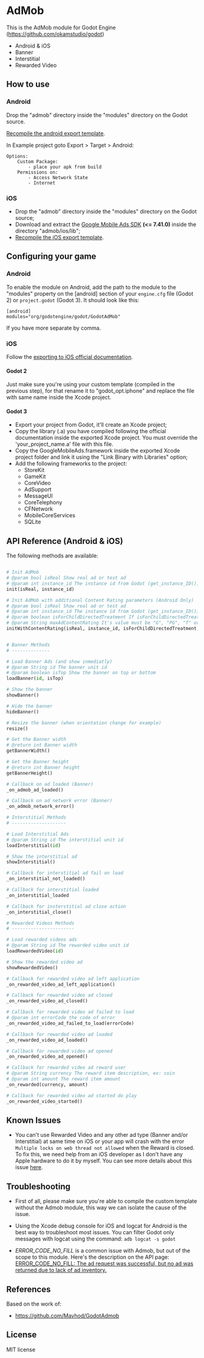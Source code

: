 AdMob
=====
This is the AdMob module for Godot Engine (https://github.com/okamstudio/godot)
- Android & iOS
- Banner
- Interstitial
- Rewarded Video

How to use
----------

### Android
Drop the "admob" directory inside the "modules" directory on the Godot source.

[Recompile the android export template](http://docs.godotengine.org/en/latest/reference/compiling_for_android.html#compiling-export-templates).


In Example project goto Export > Target > Android:

	Options:
		Custom Package:
			- place your apk from build
		Permissions on:
			- Access Network State
			- Internet
### iOS
- Drop the "admob" directory inside the "modules" directory on the Godot source;
- Download and extract the [Google Mobile Ads SDK](https://developers.google.com/admob/ios/download) **(<= 7.41.0)** inside the directory "admob/ios/lib";
- [Recompile the iOS export template](http://docs.godotengine.org/en/stable/development/compiling/compiling_for_ios.html).

Configuring your game
---------------------

### Android
To enable the module on Android, add the path to the module to the "modules" property on the [android] section of your  ```engine.cfg``` file (Godot 2) or ```project.godot``` (Godot 3). It should look like this:

	[android]
	modules="org/godotengine/godot/GodotAdMob"

If you have more separate by comma.

### iOS
Follow the [exporting to iOS official documentation](http://docs.godotengine.org/en/stable/learning/workflow/export/exporting_for_ios.html).

#### Godot 2
Just make sure you're using your custom template (compiled in the previous step), for that  rename it to "godot_opt.iphone" and replace the file with same name inside the Xcode project.

#### Godot 3
- Export your project from Godot, it'll create an Xcode project;
- Copy the library (.a) you have compiled following the official documentation inside the exported Xcode project. You must override the 'your_project_name.a' file with this file.
- Copy the GoogleMobileAds.framework inside the exported Xcode project folder and link it using the "Link Binary with Libraries" option;
- Add the following frameworks to the project:
	- StoreKit
	- GameKit
	- CoreVideo
	- AdSupport
	- MessageUI
	- CoreTelephony
	- CFNetwork
	- MobileCoreServices
	- SQLite

API Reference (Android & iOS)
-------------

The following methods are available:
```python

# Init AdMob
# @param bool isReal Show real ad or test ad
# @param int instance_id The instance id from Godot (get_instance_ID())
init(isReal, instance_id)

# Init AdMob with additional Content Rating parameters (Android Only)
# @param bool isReal Show real ad or test ad
# @param int instance_id The instance id from Godot (get_instance_ID())
# @param boolean isForChildDirectedTreatment If isForChildDirectedTreatment is true, maxAdContetRating will be ignored (your maxAdContentRating would can not be other than "G")
# @param String maxAdContentRating It's value must be "G", "PG", "T" or "MA". If the rating of your app in Play Console and your config of maxAdContentRating in AdMob are not matched, your app can be banned by Google.
initWithContentRating(isReal, instance_id, isForChildDirectedTreatment, maxAdContentRating)


# Banner Methods
# --------------

# Load Banner Ads (and show inmediatly)
# @param String id The banner unit id
# @param boolean isTop Show the banner on top or bottom
loadBanner(id, isTop)

# Show the banner
showBanner()

# Hide the banner
hideBanner()

# Resize the banner (when orientation change for example)
resize()

# Get the Banner width
# @return int Banner width
getBannerWidth()

# Get the Banner height
# @return int Banner height
getBannerHeight()

# Callback on ad loaded (Banner)
_on_admob_ad_loaded()

# Callback on ad network error (Banner)
_on_admob_network_error()

# Interstitial Methods
# --------------------

# Load Interstitial Ads
# @param String id The interstitial unit id
loadInterstitial(id)

# Show the interstitial ad
showInterstitial()

# Callback for interstitial ad fail on load
_on_interstitial_not_loaded()

# Callback for interstitial loaded
_on_interstitial_loaded

# Callback for insterstitial ad close action
_on_interstitial_close()

# Rewarded Videos Methods
# -----------------------

# Load rewarded videos ads
# @param String id The rewarded video unit id
loadRewardedVideo(id)

# Show the rewarded video ad
showRewardedVideo()

# Callback for rewarded video ad left application
_on_rewarded_video_ad_left_application()

# Callback for rewarded video ad closed 
_on_rewarded_video_ad_closed()

# Callback for rewarded video ad failed to load
# @param int errorCode the code of error
_on_rewarded_video_ad_failed_to_load(errorCode)

# Callback for rewarded video ad loaded
_on_rewarded_video_ad_loaded()

# Callback for rewarded video ad opened
_on_rewarded_video_ad_opened()

# Callback for rewarded video ad reward user
# @param String currency The reward item description, ex: coin
# @param int amount The reward item amount
_on_rewarded(currency, amount)

# Callback for rewarded video ad started do play
_on_rewarded_video_started()
```

Known Issues
--------------
* You can't use Rewarded Video and any other ad type (Banner and/or Interstitial) at same time on iOS or your app will crash with the error ```Multiple locks on web thread not allowed``` when the Reward is closed. To fix this, we need help from an iOS developer as I don't have any Apple hardware to do it by myself. You can see more details about this issue [here](https://github.com/kloder-games/godot-admob/issues/53).


Troubleshooting
--------------

* First of all, please make sure you're able to compile the custom template without the Admob module, this way we can isolate the cause of the issue.

* Using the Xcode debug console for iOS and logcat for Android is the best way to troubleshoot most issues. You can filter Godot only messages with logcat using the command: ```adb logcat -s godot```

* _ERROR_CODE_NO_FILL_ is a common issue with Admob, but out of the scope to this module. Here's the description on the API page: [ERROR_CODE_NO_FILL: The ad request was successful, but no ad was returned due to lack of ad inventory.](https://developers.google.com/android/reference/com/google/android/gms/ads/AdRequest.html#ERROR_CODE_NO_FILL)

References
-------------
Based on the work of:
* https://github.com/Mavhod/GodotAdmob

License
-------------
MIT license
